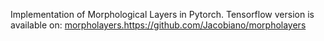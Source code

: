 Implementation of Morphological Layers in Pytorch.
Tensorflow version is available on: [morpholayers.](https://github.com/Jacobiano/morpholayers)https://github.com/Jacobiano/morpholayers
